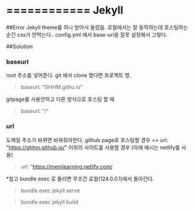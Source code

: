 ============
Jekyll
============

##Error
Jekyll theme를 하나 받아서 돌렸음. 로컬에서는 잘 동작하는데 호스팅하는 순간 css가 안먹는다..
 config.yml 에서 base-url을 잘못 설정해서 그렇다.

##Solution
### baseurl
root 주소를 넣어준다. git 에서 clone 했다면 프로젝트 명.
> baseurl:         "GHHM.githu.io"

gitpage를 사용안하고 다른 방식으로 호스팅 할 때
> baseurl:           "/"

### url
도메일 주소가 바뀌면 바꿔줘야한다.
github page로 호스팅할 경우 => url: "https://ghhm.github.io/"
이외의 사이트를 사용할 경우 (아래 예시는 netlify를 사용)
> url:               "https://memlearning.netlify.com/

*참고
bundle exec 로 돌리면 무조건 로컬(124.0.0.1)에서 돌아간다.
> bundle exec jekyll serve

> bundle exec jekyll build

